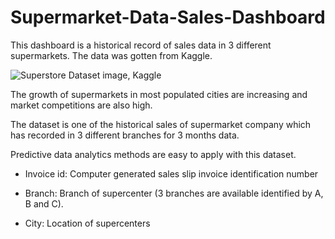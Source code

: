 # Supermarket-Data-Sales-Dashboard
This dashboard is a historical record of sales data in 3 different supermarkets. The data was gotten from Kaggle. 

![Superstore Dataset image, Kaggle](https://github.com/OluwatoyosiSadiq/Supermarket-Data-Sales-Dashboard/assets/155916893/9b020249-96d0-452a-9ee7-88e123b90378)

The growth of supermarkets in most populated cities are increasing and market competitions are also high. 

The dataset is one of the historical sales of supermarket company which has recorded in 3 different branches for 3 months data. 

Predictive data analytics methods are easy to apply with this dataset.

- Invoice id: Computer generated sales slip invoice identification number

- Branch: Branch of supercenter (3 branches are available identified by A, B and C).

- City: Location of supercenters
